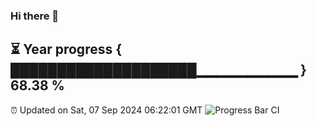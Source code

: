 ### Hi there 👋
⏳ Year progress { ████████████████████▁▁▁▁▁▁▁▁▁▁ } 68.38 %
---
⏰ Updated on Sat, 07 Sep 2024 06:22:01 GMT
![Progress Bar CI](https://github.com/liununu/liununu/workflows/Progress%20Bar%20CI/badge.svg)
